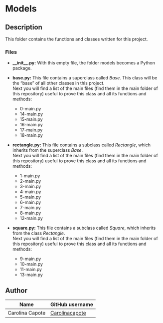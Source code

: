 # Models

## Description

This folder contains the functions and classes written for this project.

### Files

- **\_\_init\_\_.py:**
With this empty file, the folder models becomes a Python package.

- **base.py:**
This file contains a superclass called *Base*. This class will be the “base” of all other classes in this project.  
Next you will find a list of the main files (find them in the main folder of this repository) useful to prove this class and all its functions and methods:
  - 0-main.py
  - 14-main.py
  - 15-main.py
  - 16-main.py
  - 17-main.py
  - 18-main.py

- **rectangle.py:**
This file contains a subclass called *Rectangle*, which inherits from the superclass *Base*.  
Next you will find a list of the main files (find them in the main folder of this repository) useful to prove this class and all its functions and methods:
  - 1-main.py
  - 2-main.py
  - 3-main.py
  - 4-main.py
  - 5-main.py
  - 6-main.py
  - 7-main.py
  - 8-main.py
  - 12-main.py

- **square.py:**
This file contains a subclass called *Square*, which inherits from the class *Rectangle*.  
Next you will find a list of the main files (find them in the main folder of this repository) useful to prove this class and all its functions and methods:
  - 9-main.py
  - 10-main.py
  - 11-main.py
  - 13-main.py

## Author

| Name | GitHub username |
| ------ | ------ |
| Carolina Capote | [Carolinacapote](https://github.com/Carolinacapote) |

